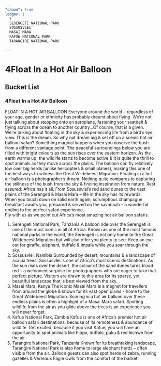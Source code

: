 ```yaml
---
"canon": true
lodges: |
  ?
  SERENGETI NATIONAL PARK
  SOSSUSVLEI
  MASAI MARA
  KAFUE NATIONAL PARK
  TARANGIRE NATIONAL PARK

---
```


# 4Float In a Hot Air Balloon
## Bucket List
### 4Float In a Hot Air Balloon

FLOAT IN A HOT AIR BALLOON
Everyone around the world – regardless of your age, gender or ethnicity has probably dreamt about flying.  We’re not just talking about stepping onto an aeroplane, fastening your seatbelt &amp; flying across the ocean to another country…Of course, that is a given.  
We’re talking about floating in the sky &amp; experiencing life from a bird’s eye view.  This is the dream.  So why not dream big &amp; set off on a scenic hot air balloon safari?
Something magical happens when you observe the bush from a different vantage point.  The peaceful surroundings below you are filled with bright colours as the sun rises over the eastern horizon.  As the earth warms up, the wildlife starts to become active &amp; it is quite the thrill to spot animals as they move across the plains.  The balloon can fly relatively low over big herds (unlike helicopters &amp; small planes), making this one of the best ways to witness the Great Wildebeest Migration.
Floating in a hot air balloon is a photographer’s dream.  Nothing quite compares to capturing the stillness of the bush from the sky &amp; finding inspiration from nature.  Rest assured:   Africa has it all.  From Sosussvlei’s red sand dunes to the vast plains of the Serengeti &amp; Masai Mara – life in the sky has its rewards.  
When you touch down on solid earth again, scrumptious champagne breakfast awaits you, prepared &amp; served on the savannah – a wonderful ending to the perfect safari experience.  
Fly with us as we point out Africa’s most amazing hot air balloon safaris.
1. Serengeti National Park, Tanzania
A balloon ride over the Serengeti is one of the most iconic in all of Africa.  Known as one of the most famous national parks in the world, the Serengeti is not only home to the Great Wildebeest Migration but will also offer you plenty to see.  Keep an eye out for giraffe, elephant, buffalo &amp; impala while you soar through the sky.
2. Sossusvlei, Namibia
Surrounded by desert, mountains &amp; a landscape of acacia trees, Sossusvlei is one of Africa’s most scenic destinations.  As the sun rises over the desert, the colour of the sand dunes turns blood red – a welcomed surprise for photographers who are eager to take that perfect picture.  Visitors are drawn to this area for its sparse, yet beautiful landscape that is best viewed from the sky. 
3. Masai Mara, Kenya
The iconic Masai Mara is a magnet for travellers from around the globe &amp; known for its vast open plains - home to the Great Wildebeest Migration.  Soaring in a hot air balloon over these endless plains is often a highlight of a Masai Mara safari.  Spotting wildlife from the air as you glide above the trees is an experience you will never forget.    
4. Kafue National Park, Zambia
Kafue is one of Africa’s premier hot air balloon safari destinations, because of its remoteness &amp; abundance of wildlife.  Get excited, because if you visit Kafue, you will have an opportunity to spot animals like hippo, buffalo, puku &amp; red lechwe from the air.
5. Tarangire National Park, Tanzania
Known for its breathtaking landscape, Tarangire National Park is also home to large elephant herds – often visible from the air.  Balloon guests can also spot herds of zebra, running gazelles &amp; Verreaux Eagle Owls from the comfort of the basket.
